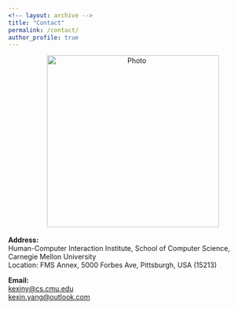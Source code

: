 ```yaml
---
<!-- layout: archive -->
title: "Contact"
permalink: /contact/
author_profile: true
---
```

<p align="center">
  <img src="https://kexin-yang.github.io/images/professionalPhoto.jpg?raw=true" alt="Photo" style="width: 350px;"/>
</p>

**Address:**<br>
Human-Computer Interaction Institute, School of Computer Science,   
Carnegie Mellon University<br>
Location: FMS Annex, 5000 Forbes Ave, Pittsburgh, USA (15213)

**Email:**<br>
kexiny@cs.cmu.edu<br>
kexin.yang@outlook.com<br>
